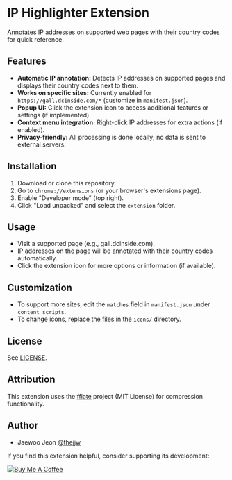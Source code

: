 
# IP Highlighter Extension

Annotates IP addresses on supported web pages with their country codes for quick reference.

## Features

- **Automatic IP annotation:** Detects IP addresses on supported pages and displays their country codes next to them.
- **Works on specific sites:** Currently enabled for `https://gall.dcinside.com/*` (customize in `manifest.json`).
- **Popup UI:** Click the extension icon to access additional features or settings (if implemented).
- **Context menu integration:** Right-click IP addresses for extra actions (if enabled).
- **Privacy-friendly:** All processing is done locally; no data is sent to external servers.

## Installation

1. Download or clone this repository.
2. Go to `chrome://extensions` (or your browser's extensions page).
3. Enable "Developer mode" (top right).
4. Click "Load unpacked" and select the `extension` folder.

## Usage

- Visit a supported page (e.g., gall.dcinside.com).
- IP addresses on the page will be annotated with their country codes automatically.
- Click the extension icon for more options or information (if available).

## Customization

- To support more sites, edit the `matches` field in `manifest.json` under `content_scripts`.
- To change icons, replace the files in the `icons/` directory.

## License
See [LICENSE](LICENSE).

## Attribution

This extension uses the [fflate](https://github.com/101arrowz/fflate) project (MIT License) for compression functionality.

## Author
- Jaewoo Jeon [@thejjw](https://github.com/thejjw)

If you find this extension helpful, consider supporting its development:

[![Buy Me A Coffee](https://cdn.buymeacoffee.com/buttons/default-yellow.png)](https://www.buymeacoffee.com/jwjeon)